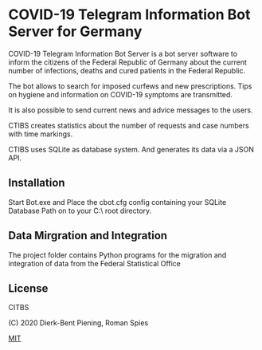 # COVID-19 Telegram Information Bot Server for Germany
COVID-19 Telegram Information Bot Server is a bot server software to inform the citizens of the Federal Republic of Germany about the current number of infections, deaths and cured patients in the Federal Republic.

The bot allows to search for imposed curfews and new prescriptions.
Tips on hygiene and information on COVID-19 symptoms are transmitted.

It is also possible to send current news and advice messages to the users.

CTIBS creates statistics about the number of requests and case numbers with time markings.

CTIBS uses SQLite as database system.
And generates its data via a JSON API.

## Installation

Start Bot.exe and Place the cbot.cfg config containing your SQLite Database Path on to your C:\ root directory.

## Data Mirgration and Integration

The project folder contains Python programs for the migration and integration of data from the Federal Statistical Office 

## License
CITBS

(C) 2020 Dierk-Bent Piening, Roman Spies

[MIT](https://choosealicense.com/licenses/mit/)
